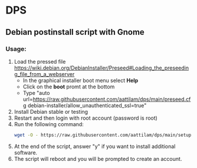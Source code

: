 # DPS
## Debian postinstall script with Gnome

### Usage:
1. Load the pressed file https://wiki.debian.org/DebianInstaller/Preseed#Loading_the_preseeding_file_from_a_webserver
   - In the graphical installer boot menu select **Help**
   - Click on the **boot** promt at the bottom
   - Type "auto url=https://raw.githubusercontent.com/aattilam/dps/main/preseed.cfg debian-installer/allow_unauthenticated_ssl=true"
2. Install Debian stable or testing
3. Restart and then login with root account (password is root)
4. Run the following command:
   ```bash
   wget -O - https://raw.githubusercontent.com/aattilam/dps/main/setup.sh | sudo bash
   ```
5. At the end of the script, answer "y" if you want to install additional software.
6. The script will reboot and you will be prompted to create an account.
